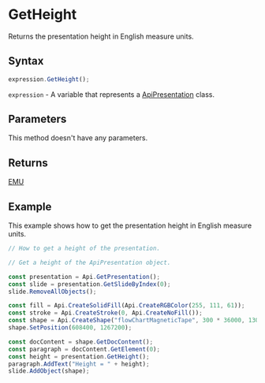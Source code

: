# GetHeight

Returns the presentation height in English measure units.

## Syntax

```javascript
expression.GetHeight();
```

`expression` - A variable that represents a [ApiPresentation](../ApiPresentation.md) class.

## Parameters

This method doesn't have any parameters.

## Returns

[EMU](../../Enumeration/EMU.md)

## Example

This example shows how to get the presentation height in English measure units.

```javascript editor-pptx
// How to get a height of the presentation.

// Get a height of the ApiPresentation object.

const presentation = Api.GetPresentation();
const slide = presentation.GetSlideByIndex(0);
slide.RemoveAllObjects();

const fill = Api.CreateSolidFill(Api.CreateRGBColor(255, 111, 61));
const stroke = Api.CreateStroke(0, Api.CreateNoFill());
const shape = Api.CreateShape("flowChartMagneticTape", 300 * 36000, 130 * 36000, fill, stroke);
shape.SetPosition(608400, 1267200);

const docContent = shape.GetDocContent();
const paragraph = docContent.GetElement(0);
const height = presentation.GetHeight();
paragraph.AddText("Height = " + height);
slide.AddObject(shape);

```
